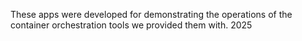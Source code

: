 These apps were developed for demonstrating the operations of the container orchestration tools we provided them with. 2025
